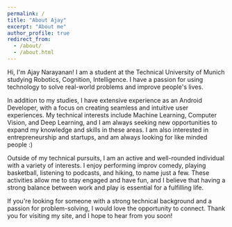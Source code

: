 ```yaml
---
permalink: /
title: "About Ajay"
excerpt: "About me"
author_profile: true
redirect_from: 
  - /about/
  - /about.html
---
```


Hi, I'm Ajay Narayanan! I am a student at the Technical University of Munich studying Robotics, Cognition, Intelligence. I have a passion for using technology to solve real-world problems and improve people's lives.

In addition to my studies, I have extensive experience as an Android Developer, with a focus on creating seamless and intuitive user experiences. My technical interests include Machine Learning, Computer Vision, and Deep Learning, and I am always seeking new opportunities to expand my knowledge and skills in these areas.  I am also interested in entrepreneurship and startups, and am always looking for like minded people :)

Outside of my technical pursuits, I am an active and well-rounded individual with a variety of interests. I enjoy performing improv comedy, playing basketball, listening to podcasts, and hiking, to name just a few. These activities allow me to stay engaged and have fun, and I believe that having a strong balance between work and play is essential for a fulfilling life.

If you're looking for someone with a strong technical background and a passion for problem-solving, I would love the opportunity to connect. Thank you for visiting my site, and I hope to hear from you soon!
